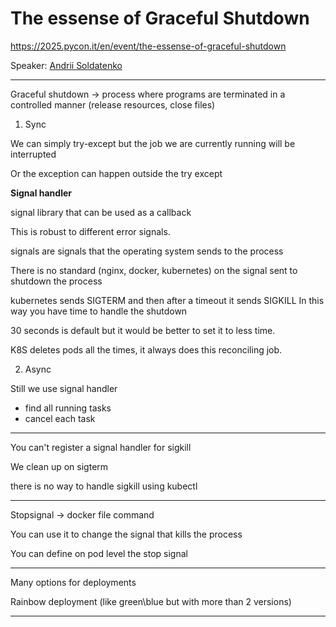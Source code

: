 # The essense of Graceful Shutdown

https://2025.pycon.it/en/event/the-essense-of-graceful-shutdown

Speaker: [Andrii Soldatenko](https://www.linkedin.com/in/andriisoldatenko/)

---

Graceful shutdown -> process where programs are terminated in a controlled manner (release resources, close files)

1. Sync

We can simply try-except but the job we are currently running will be interrupted

Or the exception can happen outside the try except

**Signal handler**

signal library that can be used as a callback 

This is robust to different error signals.

signals are signals that the operating system sends to the process

There is no standard (nginx, docker, kubernetes) on the signal sent to shutdown the process


kubernetes sends SIGTERM and then after a timeout it sends SIGKILL
In this way you have time to handle the shutdown

30 seconds is default but it would be better to set it to less time.

K8S deletes pods all the times, it always does this reconciling job.

2. Async

Still we use signal handler

- find all running tasks
- cancel each task

---

You can't register a signal handler for sigkill

We clean up on sigterm

there is no way to handle sigkill using kubectl

---

Stopsignal -> docker file command

You can use it to change the signal that kills the process

You can define on pod level the stop signal

---

Many options for deployments

Rainbow deployment (like green\blue but with more than 2 versions)

---